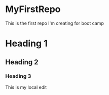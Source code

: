 # MyFirstRepo

This is the first repo I'm creating for boot camp

# Heading 1

## Heading 2

### Heading 3

This is my local edit
